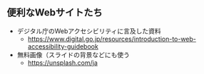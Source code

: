## 便利なWebサイトたち
* デジタル庁のWebアクセシビリティに言及した資料
  * https://www.digital.go.jp/resources/introduction-to-web-accessibility-guidebook
* 無料画像（スライドの背景などにも使う
  * https://unsplash.com/ja